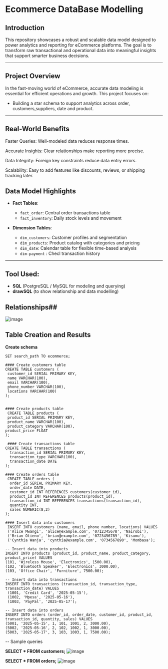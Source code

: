 # Ecommerce DataBase Modelling

## Introduction ##
This repository showcases a robust and scalable data model designed to power analytics and reporting for eCommerce platforms. The goal is to transform raw transactional and operational data into meaningful insights that support smarter business decisions.

---

## Project Overview

In the fast-moving world of eCommerce, accurate data modeling is essential for efficient operations and growth. This project focuses on:

- Building a star schema to support analytics across  order, customers,suppliers, date and product.

---
## Real-World Benefits
 Faster Queries: Well-modeled data reduces response times.

 Accurate Insights: Clear relationships make reporting more precise.

 Data Integrity: Foreign key constraints reduce data entry errors.

 Scalability: Easy to add features like discounts, reviews, or shipping tracking later. 


## Data Model Highlights

- **Fact Tables**:
  - `fact_order`: Central order  transactions table
  - `fact_inventory`: Daily stock levels and movement

- **Dimension Tables**:
  - `dim_customers`: Customer profiles and segmentation
  - `dim_products`: Product catalog with categories and pricing
  - `dim_date`: Calendar table for flexible time-based analysis
  - `dim-payment` : Checl transaction history
 

---

## Tool Used:

- **SQL** (PostgreSQL / MySQL for modeling and querying)  
- **drawSQL** (to show relationship and data modelling)

## Relationships##


![image](https://github.com/user-attachments/assets/96ac27dc-c2af-4430-ab41-7e99604fa9e5)

## Table Creation and Results ##
**Create schema** 
``` CREATE SCHEMA ecommerce;  
SET search_path TO ecommerce;   

#### Create customers table
CREATE TABLE customers (
 customer_id SERIAL PRIMARY KEY,
 name VARCHAR(100),
 email VARCHAR(100),
 phone_number VARCHAR(100),
 locations VARCHAR(100)
);


#### Create products table
 CREATE TABLE products (
 product_id SERIAL PRIMARY KEY,
 product_name VARCHAR(100),
 product_category VARCHAR(100),
product_price FLOAT
);

 #### Create transactions table
CREATE TABLE transactions (
  transaction_id SERIAL PRIMARY KEY,
  transaction_type VARCHAR(100),
  transaction_date DATE
);

#### Create orders table
 CREATE TABLE orders (
  order_id SERIAL PRIMARY KEY,
  order_date DATE,
  customer_id INT REFERENCES customers(customer_id),
  product_id INT REFERENCES products(product_id),
  transaction_id INT REFERENCES transactions(transaction_id),
  quantity INT,
  sales NUMERIC(8,2)
);

#### Insert data into customers
 INSERT INTO customers (name, email, phone_number, locations) VALUES
 ('Alice Mwangi', 'alice@example.com', '0712345678', 'Nairobi'),
 ('Brian Otieno', 'brian@example.com', '0723456789', 'Kisumu'),
 ('Cynthia Wanja', 'cynthia@example.com', '0734567890', 'Mombasa');

-- Insert data into products
INSERT INTO products (product_id, product_name, product_category, product_price) VALUES
(101, 'Wireless Mouse', 'Electronics', 1500.00),
(102, 'Bluetooth Speaker', 'Electronics', 3000.00),
(103, 'Office Chair', 'Furniture', 7500.00);

-- Insert data into transactions
INSERT INTO transactions (transaction_id, transaction_type, transaction_date) VALUES
 (1001, 'Credit Card', '2025-05-15'),
 (1002, 'Mpesa', '2025-05-16'),
 (1003, 'PayPal', '2025-05-17');

-- Insert data into orders
INSERT INTO orders (order_id, order_date, customer_id, product_id, transaction_id, quantity, sales) VALUES
(5001, '2025-05-15', 1, 101, 1001, 2, 3000.00),
(5002, '2025-05-16', 2, 102, 1002, 1, 3000.00),
(5003, '2025-05-17', 3, 103, 1003, 1, 7500.00);
 ``` 

     
-- Sample queries

**SELECT * FROM customers;**
![image](https://github.com/user-attachments/assets/ed154717-332d-4176-9bb4-016fdc0a0155)

**SELECT * FROM orders;**
![image](https://github.com/user-attachments/assets/a11cf3d4-11e5-470e-a34a-bcdca779c8e0)











